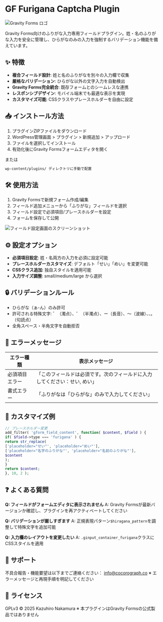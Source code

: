 # GF Furigana Captcha Plugin

![Gravity Forms ロゴ](https://www.gravityforms.com/wp-content/uploads/2020/03/cropped-gravity-forms-logo-1.png)

Gravity Forms向けのふりがな入力専用フィールドプラグイン。姓・名のふりがな入力を安全に管理し、ひらがなのみの入力を強制するバリデーション機能を備えています。

## ✨ 特徴

- **複合フィールド設計**: 姓と名のふりがなを別々の入力欄で収集
- **厳格なバリデーション**: ひらがな以外の文字入力を自動検出
- **Gravity Forms完全統合**: 既存フォームとのシームレスな連携
- **レスポンシブデザイン**: モバイル端末でも最適な表示を実現
- **カスタマイズ可能**: CSSクラスやプレースホルダーを自由に設定

## 📥 インストール方法

1. プラグインZIPファイルをダウンロード
2. WordPress管理画面 > プラグイン > 新規追加 > アップロード
3. ファイルを選択してインストール
4. 有効化後にGravity Formsフォームエディタを開く

または

```bash
wp-content/plugins/ ディレクトリに手動で配置
```

## 🛠 使用方法

1. Gravity Formsで新規フォーム作成/編集
2. フィールド追加メニューから「ふりがな」フィールドを選択
3. フィールド設定で必須項目/プレースホルダーを設定
4. フォームを保存して公開

![フィールド設定画面のスクリーンショット](screenshot-1.png)

## ⚙️ 設定オプション

- **必須項目設定**: 姓・名両方の入力を必須に設定可能
- **プレースホルダーカスタマイズ**: デフォルト「せい」「めい」を変更可能
- **CSSクラス追加**: 独自スタイルを適用可能
- **入力サイズ調整**: small/medium/large から選択

## 🔒 バリデーションルール

- ひらがな（ぁ-ん）のみ許可
- 許可される特殊文字: ゛（濁点）、゜（半濁点）、ー（長音）、〜（波線）、、。（句読点）
- 全角スペース・半角文字を自動拒否

## 🛑 エラーメッセージ

| エラー種類 | 表示メッセージ |
|-----------|---------------|
| 必須項目エラー | 「このフィールドは必須です。次のフィールドに入力してください：せい, めい」 |
| 書式エラー | 「ふりがなは「ひらがな」のみで入力してください」 |

## 🎨 カスタマイズ例

```php
// プレースホルダー変更
add_filter( 'gform_field_content', function( $content, $field ) {
if( $field->type === 'furigana' ) {
return str_replace(
['placeholder="せい"', 'placeholder="めい"'],
['placeholder="名字のふりがな"', 'placeholder="名前のふりがな"'],
$content
);
}
return $content;
}, 10, 2 );
```

## ❓ よくある質問

**Q: フィールドがフォームエディタに表示されません**
A: Gravity Formsが最新バージョンか確認し、プラグインを再アクティベートしてください

**Q: バリデーションが厳しすぎます**
A: 正規表現パターン`$hiragana_pattern`を調整して特殊文字を追加可能

**Q: 入力欄のレイアウトを変更したい**
A: `.ginput_container_furigana`クラスにCSSスタイルを適用

## 📮 サポート

不具合報告・機能要望は以下までご連絡ください：
[info@cocorograph.co](mailto:info@cocorograph.co)
※ エラーメッセージと再現手順を明記してください

## 📜 ライセンス

GPLv3 © 2025 Kazuhiro Nakamura
※ 本プラグインはGravity Formsの公式製品ではありません
